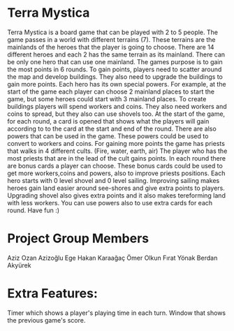 # Terra Mystica
 
Terra Mystica is a board game that can be played with 2 to 5 people. The game passes in a world with different terrains (7). These terrains are the mainlands of the heroes that the player is going to choose. There are 14 different heroes and each 2 has the same terrain as its mainland. There can be only one hero that can use one mainland. The games purpose is to gain the most points in 6 rounds. To gain points, players need to scatter around the map and develop buildings. They also need to upgrade the buildings to gain more points. Each hero has its own special powers. For example, at the start of the game each player can choose 2 mainland places to start the game, but some heroes could start with 3 mainland places. To create buildings players will spend workers and coins. They also need workers and coins to spread, but they also can use shovels too. At the start of the game, for each round, a card is opened that shows what the players will gain according to to the card at the start and end of the round. There are also powers that can be used in the game.  These powers could be used to convert to workers and coins. For gaining more points the game has priests that walks in 4 different cults. (Fire, water, earth, air) The player who has the most priests that are in the lead of the cult gains points. In each round there are bonus cards a player can choose. These bonus cards could be used to get more workers,coins and powers, also to improve priests positions. Each hero starts with 0 level shovel and 0 level sailing. Improving sailing makes heroes gain land easier around see-shores and give extra points to players. Upgrading shovel also gives extra points and it also makes tereforming land with less workers. You can use powers also to use extra cards for each round. Have fun :)

# Project Group Members

Aziz Ozan Azizoğlu 
Ege Hakan Karaağaç 
Ömer Olkun 
Fırat Yönak 
Berdan Akyürek

# Extra Features: 
Timer which shows a player's playing time in each turn.
Window that shows the previous game's score. 
